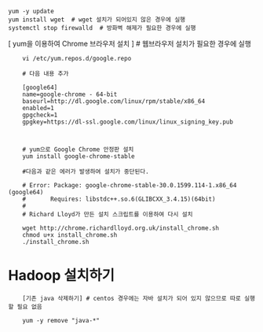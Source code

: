     yum -y update
    yum install wget  # wget 설치가 되어있지 않은 경우에 실행
    systemctl stop firewalld  # 방화벽 해제가 필요한 경우에 실행
    
    
[ yum을 이용하여 Chrome 브라우저 설치 ] # 웹브라우저 설치가 필요한 경우에 실행

        vi /etc/yum.repos.d/google.repo 

        # 다음 내용 추가

        [google64]
        name=google-chrome - 64-bit
        baseurl=http://dl.google.com/linux/rpm/stable/x86_64
        enabled=1
        gpgcheck=1
        gpgkey=https://dl-ssl.google.com/linux/linux_signing_key.pub
#
        # yum으로 Google Chrome 안정판 설치
        yum install google-chrome-stable

        #다음과 같은 에러가 발생하여 설치가 중단된다.

        # Error: Package: google-chrome-stable-30.0.1599.114-1.x86_64 (google64)
        #       Requires: libstdc++.so.6(GLIBCXX_3.4.15)(64bit)
        #       
        # Richard Lloyd가 만든 설치 스크립트를 이용하여 다시 설치

        wget http://chrome.richardlloyd.org.uk/install_chrome.sh
        chmod u+x install_chrome.sh
        ./install_chrome.sh
# Hadoop 설치하기
        [기존 java 삭제하기] # centos 경우에는 자바 설치가 되어 있지 않으므로 따로 실행할 필요 없음

        yum -y remove "java-*"
